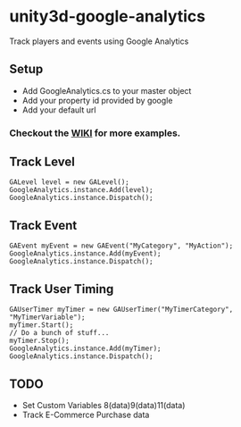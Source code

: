 unity3d-google-analytics
========================

Track players and events using Google Analytics

Setup
-----
* Add GoogleAnalytics.cs to your master object
* Add your property id provided by google
* Add your default url

### Checkout the [WIKI](https://github.com/jared-mess/unity3d-google-analytics/wiki) for more examples.

Track Level
-------------
```CSharp
GALevel level = new GALevel();
GoogleAnalytics.instance.Add(level);
GoogleAnalytics.instance.Dispatch();
```

Track Event
-----------
```CSharp
GAEvent myEvent = new GAEvent("MyCategory", "MyAction");
GoogleAnalytics.instance.Add(myEvent);
GoogleAnalytics.instance.Dispatch();
```

Track User Timing
-----------------
```CSharp
GAUserTimer myTimer = new GAUserTimer("MyTimerCategory", "MyTimerVariable");
myTimer.Start();
// Do a bunch of stuff...
myTimer.Stop();
GoogleAnalytics.instance.Add(myTimer);
GoogleAnalytics.instance.Dispatch();
```

TODO
----
* Set Custom Variables 8(data)9(data)11(data)
* Track E-Commerce Purchase data

